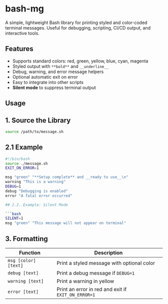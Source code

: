 # bash-mg
A simple, lightweight Bash library for printing styled and color-coded terminal messages. Useful for debugging, scripting, CI/CD output, and interactive tools.

## Features

- Supports standard colors: red, green, yellow, blue, cyan, magenta
- Styled output with `**bold**` and `__underline__`
- Debug, warning, and error message helpers
- Optional automatic exit on error
- Easy to integrate into other scripts
- **Silent mode** to suppress terminal output

## Usage

## 1. Source the Library

```bash
source /path/to/message.sh
```

## 2.1 Example
```bash
#!/bin/bash
source ./message.sh
EXIT_ON_ERROR=1

msg "green" "**Setup complete** and __ready to use__\n"
warning "This is a warning"
DEBUG=1
debug "Debugging is enabled"
error "A fatal error occurred"

## 2.2. Example: Silent Mode

```bash
SILENT=1
msg "green" "This message will not appear on terminal"

```
## 3. Formatting

| Function            | Description                                               |
|---------------------|-----------------------------------------------------------|
| `msg [color] [text]`   | Print a styled message with optional color                |
| `debug [text]`         | Print a debug message if `DEBUG=1`                        |
| `warning [text]`       | Print a warning in yellow                                 |
| `error [text]`         | Print an error in red and exit if `EXIT_ON_ERROR=1`       |
